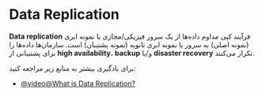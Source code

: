 # Data Replication

**Data replication** فرآیند کپی مداوم داده‌ها از یک سرور فیزیکی/مجازی یا نمونه ابری (نمونه اصلی) به سرور یا نمونه ابری ثانویه (نمونه پشتیبان) است. سازمان‌ها داده‌ها را برای پشتیبانی از **high availability**، **backup** و/یا **disaster recovery** تکرار می‌کنند.

برای یادگیری بیشتر به منابع زیر مراجعه کنید:

- [@video@What is Data Replication?](https://youtu.be/fUrKt-AQYtE)